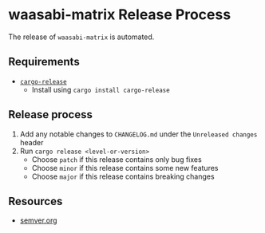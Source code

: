# waasabi-matrix Release Process

The release of `waasabi-matrix` is automated.

## Requirements

* [`cargo-release`](https://crates.io/crates/cargo-release)
  * Install using `cargo install cargo-release`

## Release process

1. Add any notable changes to `CHANGELOG.md` under the `Unreleased changes` header
2. Run `cargo release <level-or-version>`
   * Choose `patch` if this release contains only bug fixes
   * Choose `minor` if this release contains some new features
   * Choose `major` if this release contains breaking changes


## Resources

* [semver.org](https://semver.org/)
